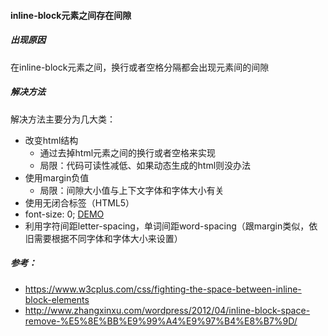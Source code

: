#### inline-block元素之间存在间隙

##### 出现原因

在inline-block元素之间，换行或者空格分隔都会出现元素间的间隙

##### 解决方法

解决方法主要分为几大类：

* 改变html结构
    * 通过去掉html元素之间的换行或者空格来实现
    * 局限：代码可读性减低、如果动态生成的html则没办法
* 使用margin负值
    * 局限：间隙大小值与上下文字体和字体大小有关
* 使用无闭合标签（HTML5）
* font-size: 0; [DEMO](http://jsbin.sankuai.com/tocijohiyo/edit?html,css,output)
* 利用字符间距letter-spacing，单词间距word-spacing（跟margin类似，依旧需要根据不同字体和字体大小来设置）

##### 参考：

* https://www.w3cplus.com/css/fighting-the-space-between-inline-block-elements
* http://www.zhangxinxu.com/wordpress/2012/04/inline-block-space-remove-%E5%8E%BB%E9%99%A4%E9%97%B4%E8%B7%9D/
